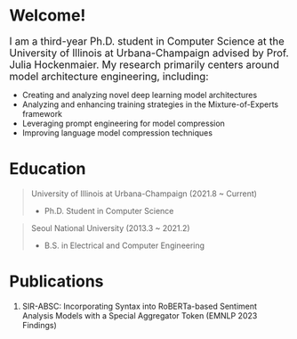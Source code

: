# Welcome!
<font size="4">I am a third-year Ph.D. student in Computer Science at the University of Illinois at Urbana-Champaign advised by Prof. Julia Hockenmaier. My research primarily centers around model architecture engineering, including: </font>
- Creating and analyzing novel deep learning model architectures
- Analyzing and enhancing training strategies in the Mixture-of-Experts framework
- Leveraging prompt engineering for model compression
- Improving language model compression techniques

# Education
> University of Illinois at Urbana-Champaign (2021.8 ~ Current)
> - Ph.D. Student in Computer Science

> Seoul National University (2013.3 ~ 2021.2)
> - B.S. in Electrical and Computer Engineering

# Publications
1. SIR-ABSC: Incorporating Syntax into RoBERTa-based Sentiment Analysis Models with a Special Aggregator Token (EMNLP 2023 Findings)
